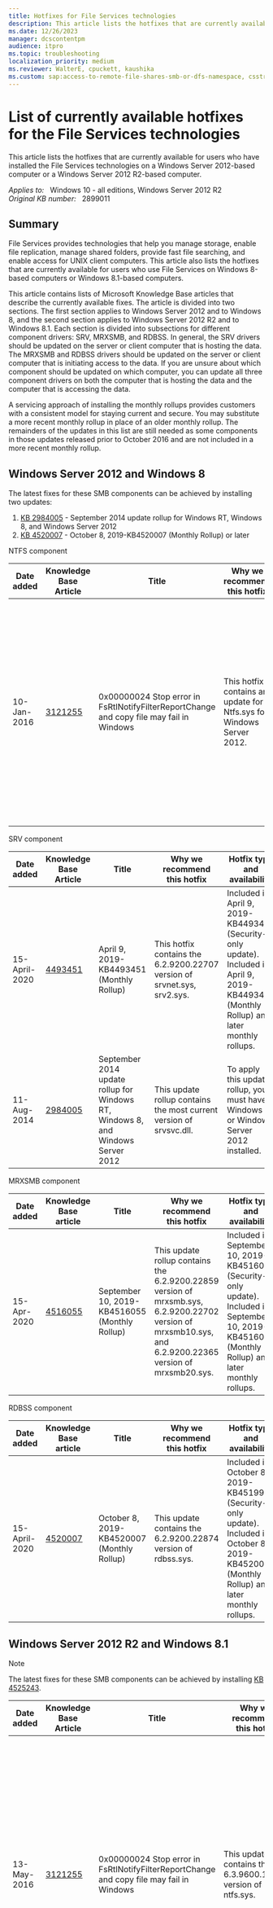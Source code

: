```yaml
---
title: Hotfixes for File Services technologies
description: This article lists the hotfixes that are currently available for users who have installed the File Services technologies on a Windows Server 2012-based computer or on a Windows Server 2012 R2-based computer.
ms.date: 12/26/2023
manager: dcscontentpm
audience: itpro
ms.topic: troubleshooting
localization_priority: medium
ms.reviewer: WalterE, cpuckett, kaushika
ms.custom: sap:access-to-remote-file-shares-smb-or-dfs-namespace, csstroubleshoot
---
```

# List of currently available hotfixes for the File Services technologies

This article lists the hotfixes that are currently available for users who have installed the File Services technologies on a Windows Server 2012-based computer or a Windows Server 2012 R2-based computer.

_Applies to:_ &nbsp; Windows 10 - all editions, Windows Server 2012 R2  
_Original KB number:_ &nbsp; 2899011

## Summary

File Services provides technologies that help you manage storage, enable file replication, manage shared folders, provide fast file searching, and enable access for UNIX client computers. This article also lists the hotfixes that are currently available for users who use File Services on Windows 8-based computers or Windows 8.1-based computers.

This article contains lists of Microsoft Knowledge Base articles that describe the currently available fixes. The article is divided into two sections. The first section applies to Windows Server 2012 and to Windows 8, and the second section applies to Windows Server 2012 R2 and to Windows 8.1. Each section is divided into subsections for different component drivers: SRV, MRXSMB, and RDBSS. In general, the SRV drivers should be updated on the server or client computer that is hosting the data. The MRXSMB and RDBSS drivers should be updated on the server or client computer that is initiating access to the data. If you are unsure about which component should be updated on which computer, you can update all three component drivers on both the computer that is hosting the data and the computer that is accessing the data.

A servicing approach of installing the monthly rollups provides customers with a consistent model for staying current and secure. You may substitute a more recent monthly rollup in place of an older monthly rollup. The remainders of the updates in this list are still needed as some components in those updates released prior to October 2016 and are not included in a more recent monthly rollup.

## Windows Server 2012 and Windows 8

The latest fixes for these SMB components can be achieved by installing two updates:

1. [KB 2984005](https://support.microsoft.com/help/2984005/) - September 2014 update rollup for Windows RT, Windows 8, and Windows Server 2012
2. [KB 4520007](https://support.microsoft.com/help/4520007) - October 8, 2019-KB4520007 (Monthly Rollup) or later  

NTFS component

| Date added| Knowledge Base Article| Title| Why we recommend this hotfix| Hotfix type and availability |
|---|---|---|---|---|
| 10-Jan-2016| [3121255](https://support.microsoft.com/help/3121255)|0x00000024 Stop error in FsRtlNotifyFilterReportChange and copy file may fail in Windows|This hotfix contains an update for Ntfs.sys for Windows Server 2012.|To apply this update, you must have Windows 8 or Windows Server 2012 installed. Available on Windows Update. Also included in July 11, 2017-KB4025331 (Monthly Rollup) and later monthly rollups.|

SRV component

| Date added| Knowledge Base Article| Title| Why we recommend this hotfix| Hotfix type and availability |
|---|---|---|---|---|
| 15-April-2020| [4493451](https://support.microsoft.com/help/3161561)|April 9, 2019-KB4493451 (Monthly Rollup)|This hotfix contains the 6.2.9200.22707 version of srvnet.sys, srv2.sys.|Included in April 9, 2019-KB4493450 (Security-only update).<br/>Included in April 9, 2019-KB4493451 (Monthly Rollup) and later monthly rollups.|
|11-Aug-2014| [2984005](https://support.microsoft.com/help/2984005)|September 2014 update rollup for Windows RT, Windows 8, and Windows Server 2012|This update rollup contains the most current version of srvsvc.dll.|To apply this update rollup, you must have Windows 8, or Windows Server 2012 installed.|

MRXSMB component

| Date added| Knowledge Base article| Title| Why we recommend this hotfix| Hotfix type and availability |
|---|---|---|---|---|
|15-Apr-2020| [4516055](https://support.microsoft.com/help/3156416)|September 10, 2019-KB4516055 (Monthly Rollup)|This update rollup contains the 6.2.9200.22859 version of mrxsmb.sys, 6.2.9200.22702 version of mrxsmb10.sys, and 6.2.9200.22365 version of mrxsmb20.sys.|Included in September 10, 2019-KB4516062 (Security-only update).<br/>Included in September 10, 2019-KB4516055 (Monthly Rollup) and later monthly rollups.|

RDBSS component

| Date added| Knowledge Base article| Title| Why we recommend this hotfix| Hotfix type and availability |
|---|---|---|---|---|
| 15-April-2020| [4520007](https://support.microsoft.com/help/3137916)|October 8, 2019-KB4520007 (Monthly Rollup)<br/>|This update contains the 6.2.9200.22874 version of rdbss.sys.|Included in October 8, 2019-KB4519985 (Security-only update).<br/>Included in October 8, 2019-KB4520007 (Monthly Rollup) and later monthly rollups.|

## Windows Server 2012 R2 and Windows 8.1

> [!NOTE]
> The latest fixes for these SMB components can be achieved by installing [KB 4525243](https://support.microsoft.com/help/4525243).

| Date added| Knowledge Base Article| Title| Why we recommend this hotfix| Hotfix type and availability |
|---|---|---|---|---|
|13-May-2016| [3121255](https://support.microsoft.com/help/3121255)|0x00000024 Stop error in FsRtlNotifyFilterReportChange and copy file may fail in Windows|This update contains the 6.3.9600.18183 version of ntfs.sys.|To apply this update, you must be running Windows 8.1 or Windows Server 2012 R2 and April 2014 Update 2919355. Available from Windows Update.<br/>Also included in May 9, 2017-KB4019215 (Monthly Rollup) and later monthly rollups.|

SRV component

| Date added| Knowledge Base Article| Title| Why we recommend this hotfix| Hotfix type and availability |
|---|---|---|---|---|
| 15-April-2020| [4493446](https://support.microsoft.com/help/3161561)|April 9, 2019-KB4493446 (Monthly Rollup)|This hotfix contains the 6.3.9600.19309 version of srv.sys, srv2.sys, and srvnet.sys.|Included in April 9, 2019-KB4493467 (Security-only update).<br/>Included in April 9, 2019-KB4493446 (Monthly Rollup) and later monthly rollups.|

MRXSMB component

| Date added| Knowledge Base article| Title| Why we recommend this hotfix| Hotfix type and availability |
|---|---|---|---|---|
|15-April-2020| [4525243](https://support.microsoft.com/help/3156418)|November 12, 2019-KB4525243 (Monthly Rollup)<br/>|This update rollup contains the 6.3.9600.19537 version of mrxsmb.sys, 6.3.9600.19293 version of mrxsmb10.sys, and 6.3.9600.18586 version of mrxsmb20.sys.|Included in November 12, 2019-KB4525250 (Security-only update).<br/>Included in November 12, 2019-KB4525243 (Monthly Rollup) and later monthly rollups.|

RDBSS component

| Date added| Knowledge Base article| Title| Why we recommend this hotfix| Hotfix type and availability |
|---|---|---|---|---|
|15-April-2020| [4520005](https://support.microsoft.com/help/3156418)|October 8, 2019-KB4520005 (Monthly Rollup)|This update rollup contains the 6.3.9600.19481 version of rdbss.sys|Included in October 8, 2019-KB4519990 (Security-only update).<br/>Included in October 8, 2019-KB4520005 (Monthly Rollup) and later monthly rollups.|

## Registry keys introduced with hotfixes or security updates

Windows Server 2012 and Windows Server 2012 R2

| Date| Knowledge Base article| Registry key |
|---|---|---|
|06/10/2013| [2848322](https://support.microsoft.com/help/2848322)|`HKEY_LOCAL_MACHINE\System\CurrentControlSet\Services\LanmanServer\Parameters\ AsynchronousCredits` <br/>`HKEY_LOCAL_MACHINE\System\CurrentControlSet\Services\LanmanWorkstation\Parameters\ ExtendedSessTimeout` |

## Services for NFS in a Windows Server 2012 environment

Network File System (NFS) Server components Windows Server 2012 and Windows 8.0

| Date added| Knowledge Base article| Title| Why we recommend this hotfix| Hotfix type and availability |
|---|---|---|---|---|
|03-Jun-2016| [3130902](https://support.microsoft.com/help/3130902)|Stop error 0x9E and failover cluster can't come online in Windows Server 2012|This update contains the most current version of Nfssvc.exe, Nfssvr.sys, and Msnfsflt.sys.|To apply this update, you must be running Windows Server 2012. Available for individual download.|

NFS Client components Windows Server 2012 and Windows 8.0

| Date added| Knowledge Base article| Title| Why we recommend this hotfix| Hotfix type and availability |
|---|---|---|---|---|
|03-Jun-2016| [3042826](https://support.microsoft.com/help/3042826)|POSIX subsystem crashes when you try to create a Telnet session in Windows|This hotfix contains the most current version of Psxdll.dll, Psxdllsvr.dll, Psxss.exe, Posix.exe.|To apply this hotfix, you must be running Windows 8 or Windows Server 2012. Available for individual download.|

## Services for NFS in a Windows Server 2012 R2 environment

> [!NOTE]
> The latest fixes for these Network File System (NFS) components can be achieved by installing [KB 4503276](https://support.microsoft.com/help/4503276).

| Date added| Knowledge Base article| Title| Why we recommend this hotfix| Hotfix type and availability |
|---|---|---|---|---|
|15-April-2020| [4487016](https://support.microsoft.com/help/3094202)|February 19, 2019-KB4487016 (Preview of Monthly Rollup)|This hotfix contains the 6.3.9600.18751 version of Nfssvc.exe, 6.3.9600.19240 version of `Nfssvr.sys`.|Included in February 19, 2019-KB4487016 (Preview of Monthly Rollup) and later monthly rollups.|
|15-April-2020| [4503276](https://support.microsoft.com/help/4503276)|June 11, 2019-KB4503276 (Monthly Rollup)|This hotfix contains the 6.3.9600.19364 version of `Rpcxdr.sys`.|Included in June 11, 2019-KB4503290 (Security-only update).<br/> Included in June 11, 2019-KB4503276 (Monthly Rollup) and later monthly rollups.|

NFS Client components Windows Server 2012 R2 and Windows 8.1

| Date added| Knowledge Base article| Title| Why we recommend this hotfix| Hotfix type and availability |
|---|---|---|---|---|
|15-Apr-2020| [4038792](https://support.microsoft.com/help/3025097)|September 12, 2017-KB4038792 (OS Build Monthly Rollup)|This hotfix contains the 6.3.9600.18751 version of `Nfsclnt.exe`, 6.3.9600.18385 version of `Nfsrdr.sys` and 6.3.9600.18384 version of `Nfsnp.dll`.|Included in September 12, 2017-KB4038792 (OS Build Monthly Rollup) and later monthly rollups.|

## Server Message Block (SMB) model

The SMB model consists of two entities: the client and the server.

On the client, applications perform system calls by requesting operations on remote files. These requests are handled by the redirector subsystem (`rdbss.sys`) and by the SMB mini-redirector (`mrxsmb.sys`), both of which translate the requests into SMB protocol sessions and requests over TCP/IP. Starting with Windows Vista, the SMB 2.0 protocol is supported. The mrxsmb10.sys driver handles legacy SMB traffic, and the mrxsmb20.sys driver handles SMB 2.0 and SMB 3.0 traffic.

On the server, SMB connections are accepted, and SMB requests are processed as local file system operations through NTFS and the local storage stack. The srv.sys driver handles legacy SMB traffic, and the srv2.sys driver handles SMB 2.0 traffic. The `srvnet.sys` component implements the interface between networking and the file server for both SMB protocols. File system metadata and content can be cached in memory via the system cache in the kernel (`ntoskrnl.exe`).

The following screenshot provides an overview of the different layers through which a user request on a client computer must go to perform file operations over the network on a remote SMB file server by using SMB 2.0.

:::image type="content" source="media/hotfixes-for-file-services-technologies/windows-smb-components.png" alt-text="Screenshot of the SMB components which provides an overview of the different layers.":::

## Components in services for NFS in a Windows Server 2012 environment

Services for NFS includes the following components:

- Server for NFS

    This component corresponds to the server-side implementation of the NFS file-sharing protocol. Server for NFS enables a computer that is running Windows Server 2012 or Windows Server 2012 R2 to act as a file server for UNIX-based client computers.

- Client for NFS

    This component corresponds to the client-side implementation of the NFS file-sharing protocol. Client for NFS enables a Windows-based computer that is running Windows Server 2012 (or Windows 8) to access files that are stored on a UNIX-based NFS server.

Windows Server 2012 includes both the Server for NFS and Client for NFS components. However, Windows 8 includes only Client for NFS.

Microsoft Services for NFS provides a file-sharing solution for enterprises that have a mixed Windows and UNIX environment. This communication model consists of client computers and a server. Applications on the client request files that are located on the server through the redirector (`Rdbss.sys`) and NFS mini-redirector (`Nfsrdr.sys`). The mini-redirector uses the NFS protocol to send its request through TCP/IP. The server receives multiple requests from the clients through TCP/IP and routes the requests to the local file system (`Ntfs.sys`), which accesses the storage stack.

## References

For more information about currently available hotfixes for the File Services technologies in Windows Server 2008 and Windows Server 2008 R2, see [KB2473205](https://support.microsoft.com/help/2473205).

For more information about performance tuning, see the **Tuning parameters for SMB file servers** section in [Performance Tuning for File Servers](/windows-server/administration/performance-tuning/role/file-server/).
